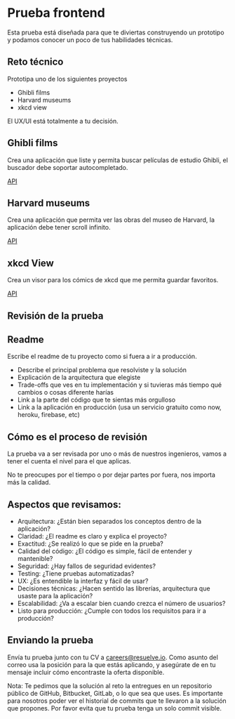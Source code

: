 # Prueba frontend

Esta prueba está diseñada para que te diviertas construyendo un prototipo y podamos conocer un poco de tus habilidades técnicas.

## Reto técnico

Prototipa uno de los siguientes proyectos

- Ghibli films
- Harvard museums
- xkcd view

El UX/UI está totalmente a tu decisión.

## Ghibli films

Crea una aplicación que liste y permita buscar películas de estudio Ghibli, el buscador debe soportar autocompletado.

[API](https://ghibliapi.herokuapp.com/#section/Studio-Ghibli-API)

## Harvard museums

Crea una aplicación que permita ver las obras del museo de Harvard, la aplicación debe tener scroll infinito.

[API](https://github.com/harvardartmuseums/api-docs)

## xkcd View

Crea un visor para los cómics de xkcd que me permita guardar favoritos.

[API](https://xkcd.com/json.html)

## Revisión de la prueba

## Readme

Escribe el readme de tu proyecto como si fuera a ir a producción.

- Describe el principal problema que resolviste y la solución
- Explicación de la arquitectura que elegiste
- Trade-offs que ves en tu implementación y si tuvieras más tiempo qué cambios o cosas diferente harías
- Link a la parte del código que te sientas más orgulloso
- Link a la aplicación en producción (usa un servicio gratuito como now, heroku, firebase, etc)

## Cómo es el proceso de revisión

La prueba va a ser revisada por uno o más de nuestros ingenieros, vamos a tener el cuenta el nivel para el que aplicas.

No te preocupes por el tiempo o por dejar partes por fuera, nos importa más la calidad.

## Aspectos que revisamos:

- Arquitectura: ¿Están bien separados los conceptos dentro de la aplicación?
- Claridad: ¿El readme es claro y explica el proyecto?
- Exactitud: ¿Se realizó lo que se pide en la prueba?
- Calidad del código: ¿El código es simple, fácil de entender y mantenible?
- Seguridad: ¿Hay fallos de seguridad evidentes?
- Testing: ¿Tiene pruebas automatizadas?
- UX: ¿Es entendible la interfaz y fácil de usar?
- Decisiones técnicas: ¿Hacen sentido las librerías, arquitectura que usaste para la aplicación?
- Escalabilidad: ¿Va a escalar bien cuando crezca el número de usuarios?
- Listo para producción: ¿Cumple con todos los requisitos para ir a producción?

## Enviando la prueba

Envía tu prueba junto con tu CV a careers@resuelve.io. Como asunto del correo usa la posición para la que estás aplicando, y asegúrate de en tu mensaje incluir cómo encontraste la oferta disponible.

Nota: Te pedimos que la solución al reto la entregues en un repositorio público de GitHub, Bitbucket, GitLab, o lo que sea que uses. Es importante para nosotros poder ver el historial de commits que te llevaron a la solución que propones. Por favor evita que tu prueba tenga un solo commit visible.
